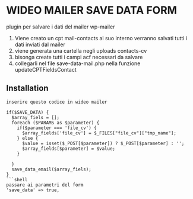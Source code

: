 # WIDEO MAILER SAVE DATA FORM
plugin per salvare i dati del mailer wp-mailer

1. Viene creato un cpt mail-contacts al suo interno verranno salvati tutti i dati inviati dal mailer
2. viene generata una cartella negli uploads contacts-cv 
3. bisonga create tutti i campi acf necessari da salvare 
4. collegarli nel file save-data-mail.php nella funzione updateCPTFieldsContact

## Installation
```shell
inserire questo codice in wideo mailer

if($SAVE_DATA) {
  $array_fiels = [];
  foreach ($PARAMS as $parameter) {
    if($parameter === 'file_cv') {
      $array_fields['file_cv'] = $_FILES["file_cv"]["tmp_name"];
    } else {
      $value = isset($_POST[$parameter]) ? $_POST[$parameter] : '';
      $array_fields[$parameter] = $value;
    }

  }
  save_data_email($array_fiels);
} 
```shell
passare ai parametri del form 
'save_data' => true,

